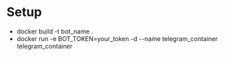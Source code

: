 # Setup

- docker build -t bot_name .
- docker run -e BOT_TOKEN=your_token -d --name telegram_container telegram_container